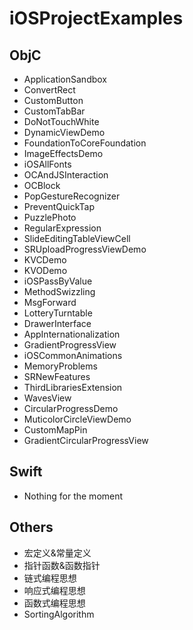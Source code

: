 # iOSProjectExamples

## ObjC
* ApplicationSandbox
* ConvertRect
* CustomButton
* CustomTabBar
* DoNotTouchWhite
* DynamicViewDemo
* FoundationToCoreFoundation
* ImageEffectsDemo
* iOSAllFonts
* OCAndJSInteraction
* OCBlock
* PopGestureRecognizer
* PreventQuickTap
* PuzzlePhoto
* RegularExpression
* SlideEditingTableViewCell
* SRUploadProgressViewDemo
* KVCDemo
* KVODemo
* iOSPassByValue
* MethodSwizzling
* MsgForward
* LotteryTurntable
* DrawerInterface
* AppInternationalization
* GradientProgressView
* iOSCommonAnimations
* MemoryProblems
* SRNewFeatures
* ThirdLibrariesExtension
* WavesView
* CircularProgressDemo
* MuticolorCircleViewDemo
* CustomMapPin
* GradientCircularProgressView

## Swift
* Nothing for the moment

## Others

* 宏定义&常量定义
* 指针函数&函数指针
* 链式编程思想
* 响应式编程思想
* 函数式编程思想
* SortingAlgorithm
